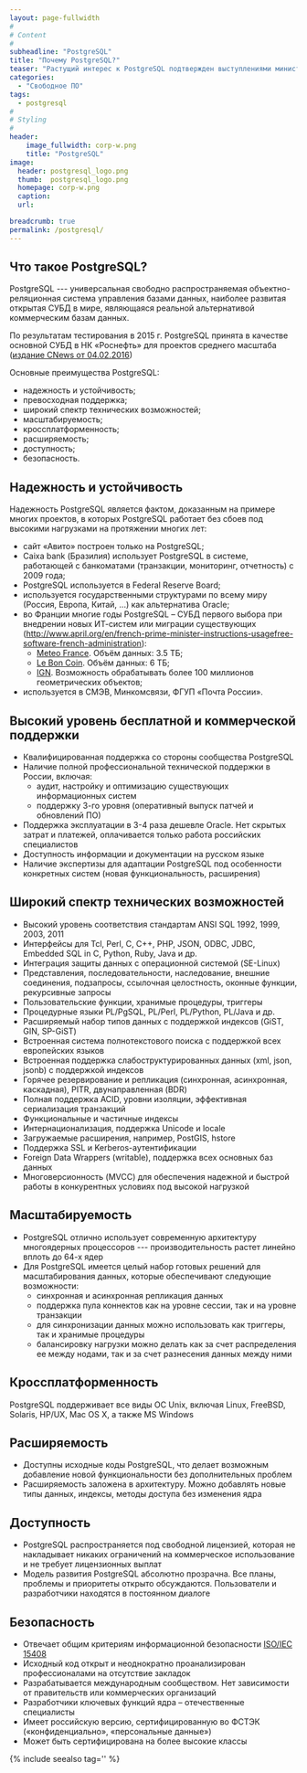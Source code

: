 ```yaml
---
layout: page-fullwidth
#
# Content
#
subheadline: "PostgreSQL"
title: "Почему PostgreSQL?"
teaser: "Растущий интерес к PostgreSQL подтвержден выступлениями министра связи России и представителей ИТ-департаментов российских госкорпораций на конференции PgConf.Russia.2016 в Москве. В данной статье кратко перечислены основные преимущества данной СУБД в решении задач импортозамещения."
categories:
  - "Свободное ПО"
tags:
  - postgresql
#
# Styling
#
header:
    image_fullwidth: corp-w.png
    title: "PostgreSQL"
image:
  header: postgresql_logo.png
  thumb:  postgresql_logo.png
  homepage: corp-w.png
  caption: 
  url: 

breadcrumb: true
permalink: /postgresql/
---
```


## Что такое PostgreSQL?

PostgreSQL --- универсальная свободно распространяемая объектно-реляционная система управления базами данных, наиболее развитая открытая СУБД в мире, являющаяся реальной альтернативой коммерческим базам данных.

По результатам тестирования в 2015 г. PostgreSQL принята в качестве основной СУБД в НК «Роснефть» для проектов среднего масштаба ([издание СNews от 04.02.2016](http://www.cnews.ru/news/top/2016-02-04_rosneft_migriruet_na_postgresql_i_podyskivaet))

Основные преимущества PostgreSQL:

- надежность и устойчивость;
- превосходная поддержка;
- широкий спектр технических возможностей;
- масштабируемость;
- кроссплатформенность;
- расширяемость;
- доступность;
- безопасность.

## Надежность и устойчивость

Надежность PostgreSQL является фактом, доказанным на примере многих проектов, в которых PostgreSQL работает без сбоев под высокими нагрузками на протяжении многих лет:

- сайт «Авито» построен только на PostgreSQL;
- Caixa bank (Бразилия) использует PostgreSQL в системе, работающей с банкоматами (транзакции, мониторинг, отчетность) с 2009 года;
- PostgreSQL используется в Federal Reserve Board;
- используется государственными структурами по всему миру (Россия, Европа, Китай, ...) как альтернатива Oracle;
- во Франции многие годы PostgreSQL – СУБД первого выбора при внедрении новых ИТ-систем или миграции существующих (http://www.april.org/en/french-prime-minister-instructions-usagefree-software-french-administration):
  * [Meteo France](http://www.postgresql.fr/temoignages:meteo_france). Объём данных: 3.5 TБ;
  * [Le Bon Coin](http://www.postgresql.fr/temoignages:le_bon_coin). Объём данных: 6 TБ;
  * [IGN](http://www.postgresql.fr/temoignages:ign). Возможность обрабатывать более 100 миллионов геометрических объектов;
- используется в СМЭВ, Минкомсвязи, ФГУП «Почта России».

## Высокий уровень бесплатной и коммерческой поддержки

- Квалифицированная поддержка со стороны сообщества PostgreSQL
- Наличие полной профессиональной технической поддержки в России, включая: 
  * аудит, настройку и оптимизацию существующих информационных систем
  * поддержку 3-го уровня (оперативный выпуск патчей и обновлений ПО)
- Поддержка эксплуатации в 3-4 раза дешевле Oracle. Нет скрытых затрат и платежей, оплачивается только работа российских специалистов
- Доступность информации и документации на русском языке
- Наличие экспертизы для адаптации PostgreSQL под особенности конкретных систем (новая функциональность, расширения)

## Широкий спектр технических возможностей

- Высокий уровень соответствия стандартам ANSI SQL 1992, 1999, 2003, 2011
- Интерфейсы для Tcl, Perl, C, C++, PHP, JSON, ODBC, JDBC, Embedded SQL in C, Python, Ruby, Java и др.
- Интеграция защиты данных с операционной системой (SE-Linux)
- Представления, последовательности, наследование, внешние соединения, подзапросы, ссылочная целостность, оконные функции, рекурсивные запросы
- Пользовательские функции, хранимые процедуры, триггеры
- Процедурные языки PL/PgSQL, PL/Perl, PL/Python, PL/Java и др.
- Расширяемый набор типов данных с поддержкой индексов (GiST, GIN, SP-GiST)
- Встроенная система полнотекстового поиска с поддержкой всех европейских языков
- Встроенная поддержка слабоструктурированных данных (xml, json, jsonb) с поддержкой индексов
- Горячее резервирование и репликация (синхронная, асинхронная, каскадная), PITR, двунаправленная (BDR)
- Полная поддержка ACID, уровни изоляции, эффективная сериализация транзакций
- Функциональные и частичные индексы
- Интернационализация, поддержка Unicode и locale
- Загружаемые расширения, например, PostGIS, hstore
- Поддержка SSL и Kerberos-аутентификации
- Foreign Data Wrappers (writable), поддержка всех основных баз данных
- Многоверсионность (MVCC) для обеспечения надежной и быстрой работы в конкурентных условиях под высокой нагрузкой 

## Масштабируемость

- PostgreSQL отлично использует современную архитектуру многоядерных процессоров --- производительность растет линейно вплоть до 64-х ядер
- Для PostgreSQL имеется целый набор готовых решений для масштабирования данных, которые обеспечивают следующие возможности:
  * синхронная и асинхронная репликация данных
  * поддержка пула коннектов как на уровне сессии, так и на уровне транзакции
  * для синхронизации данных можно использовать как триггеры, так и хранимые процедуры
  * балансировку нагрузки можно делать как за счет распределения ее между нодами, так и за счет разнесения данных между ними

## Кроссплатформенность

PostgreSQL поддерживает все виды ОС Unix, включая Linux, FreeBSD, Solaris, HP/UX, Mac OS X, а также MS Windows 

## Расширяемость

- Доступны исходные коды PostgreSQL, что делает возможным добавление новой функциональности без дополнительных проблем
- Расширяемость заложена в архитектуру. Можно добавлять новые типы данных, индексы, методы доступа без изменения ядра

## Доступность

- PostgreSQL распространяется под свободной лицензией, которая не накладывает никаких ограничений на коммерческое использование и не требует лицензионных выплат
- Модель развития PostgreSQL абсолютно прозрачна. Все планы, проблемы и приоритеты открыто обсуждаются. Пользователи и разработчики находятся в постоянном диалоге

## Безопасность

- Отвечает общим критериям информационной безопасности [ISO/IEC 15408](https://www.commoncriteriaportal.org/files/epfiles/c0089_ecvr.pdf)
- Исходный код открыт и неоднократно проанализирован профессионалами на отсутствие закладок
- Разрабатывается международным сообществом. Нет зависимости от правительств или коммерческих организаций
- Разработчики ключевых функций ядра – отечественные специалисты
- Имеет российскую версию, сертифицированную во ФСТЭК («конфиденциально», «персональные данные»)
- Может быть сертифицирована на более высокие классы

{% include seealso tag='' %}

